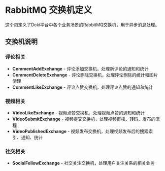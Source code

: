 # RabbitMQ 交换机定义

这个包定义了Doki平台中各个业务场景的RabbitMQ交换机，用于异步消息处理。

## 交换机说明

### 评论相关
- **CommentAddExchange** - 评论添加交换机，处理新评论的通知和统计
- **CommentDeleteExchange** - 评论删除交换机，处理评论删除的统计和图片清理
- **CommentLikeExchange** - 评论点赞交换机，处理评论点赞的通知和统计

### 视频相关
- **VideoLikeExchange** - 视频点赞交换机，处理视频点赞的通知和统计
- **VideoSubmitExchange** - 视频提交交换机，处理视频审核、转码、发布的流程
- **VideoPublishedExchange** - 视频发布交换机，处理视频发布后的搜索索引、通知、统计

### 社交相关
- **SocialFollowExchange** - 社交关注交换机，处理用户关注关系的相关业务
